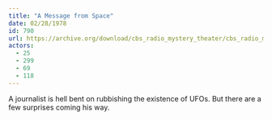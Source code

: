 ```yaml
---
title: "A Message from Space"
date: 02/28/1978
id: 790
url: https://archive.org/download/cbs_radio_mystery_theater/cbs_radio_mystery_theater-0751-0800.zip/cbs_radio_mystery_theater-0751-0800%2Fcbsrmt_0790_a_message_from_space.mp3
actors:
  - 25
  - 299
  - 69
  - 118
---
```

A journalist is hell bent on rubbishing the existence of UFOs. But there are a few surprises coming his way.